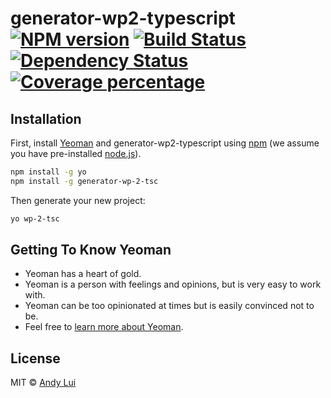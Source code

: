 # generator-wp2-typescript [![NPM version][npm-image]][npm-url] [![Build Status][travis-image]][travis-url] [![Dependency Status][daviddm-image]][daviddm-url] [![Coverage percentage][coveralls-image]][coveralls-url]
> 

## Installation

First, install [Yeoman](http://yeoman.io) and generator-wp2-typescript using [npm](https://www.npmjs.com/) (we assume you have pre-installed [node.js](https://nodejs.org/)).

```bash
npm install -g yo
npm install -g generator-wp-2-tsc
```

Then generate your new project:

```bash
yo wp-2-tsc
```

## Getting To Know Yeoman

 * Yeoman has a heart of gold.
 * Yeoman is a person with feelings and opinions, but is very easy to work with.
 * Yeoman can be too opinionated at times but is easily convinced not to be.
 * Feel free to [learn more about Yeoman](http://yeoman.io/).

## License

MIT © [Andy Lui]()


[npm-image]: https://badge.fury.io/js/generator-wp2-typescript.svg
[npm-url]: https://npmjs.org/package/generator-wp2-typescript
[travis-image]: https://travis-ci.org/awlui/generator-wp2-typescript.svg?branch=master
[travis-url]: https://travis-ci.org/awlui/generator-wp2-typescript
[daviddm-image]: https://david-dm.org/awlui/generator-wp2-typescript.svg?theme=shields.io
[daviddm-url]: https://david-dm.org/awlui/generator-wp2-typescript
[coveralls-image]: https://coveralls.io/repos/awlui/generator-wp2-typescript/badge.svg
[coveralls-url]: https://coveralls.io/r/awlui/generator-wp2-typescript
